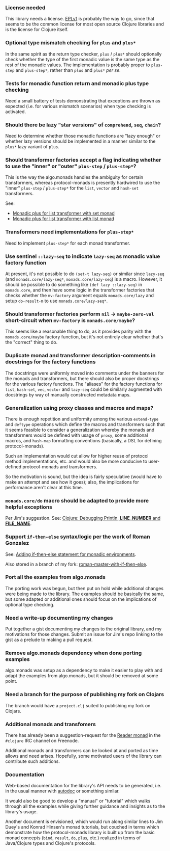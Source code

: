 ### License needed

This library needs a license. [EPLv1](http://opensource.org/licenses/eclipse-1.0.php) is probably the way to go, since that seems to be the common license for most open source Clojure libraries and is the license for Clojure itself.

### Optional type mismatch checking for `plus` and `plus*`

In the same spirit as the return type checker, `plus` / `plus*` should optionally check whether the type of the first monadic value is the same type as the rest of the monadic values. The implementation is probably proper to `plus-step` and `plus-step*`, rather than `plus` and `plus*` *per se*. 

### Tests for monadic function return and monadic plus type checking

Need a small battery of tests demonstrating that exceptions are thrown as expected (i.e. for various mismatch scenarios) when type checking is activated.

### Should there be lazy "star versions" of `comprehend`, `seq`, `chain`?

Need to determine whether those monadic functions are "lazy enough" or whether lazy versions should be implemented in a manner similar to the `plus*` lazy variant of `plus`.

### Should transformer factories accept a flag indicating whether to use the "inner" or "outer" `plus-step` / `plus-step*`?

This is the way the algo.monads handles the ambiguity for certain transformers, whereas protocol-monads is presently hardwired to use the "inner" `plus-step` / `plus-step*` for the `list`, `vector` and `hash-set` transformers.

See:
* [Monadic plus for list transformer with set monad](https://gist.github.com/4050049)
* [Monadic plus for list transformer with list monad](https://gist.github.com/4050099)

### Transformers need implementations for `plus-step*`

Need to implement `plus-step*` for each monad transformer.

### Use sentinel `::lazy-seq` to indicate `lazy-seq` as monadic value factory function

At present, it's not possible to do `(set-t lazy-seq)` or similar since `lazy-seq` (and `monads.core/lazy-seq*`, `monads.core/lazy-seq`) is a macro. However, it should be possible to do something like `(def lazy ::lazy-seq)` in `monads.core`, and then have some logic in the transformer factories that checks whether the `mv-factory` argument equals `monads.core/lazy` and setup `do-result-m` to use `monads.core/lazy-seq*`.

### Should transformer factories perform `nil` -> `maybe-zero-val` short-circuit when `mv-factory` is `monads.core/maybe`?

This seems like a reasonable thing to do, as it provides parity with the `monads.core/maybe` factory function, but it's not entirely clear whether that's the "correct" thing to do.

### Duplicate monad and transformer description-comments in docstrings for the factory functions

The docstrings were uniformly moved into comments under the banners for the monads and transformers, but there should also be proper docstrings for the various factory functions. The "aliases" for the factory functions for `list`, `hash-set`, `vec`, `vector` and `lazy-seq` could be similarly augmented with docstrings by way of manually constructed metadata maps.

### Generalization using proxy classes and macros and maps?

There is enough repetition and uniformity among the various `extend-type` and `deftype` operations which define the macros and transformers such that it seems feasible to consider a generalization whereby the monads and transformers would be defined with usage of `proxy`, some additional macros, and `hash-map` formatting conventions (basically, a DSL for defining protocol-monads).

Such an implementation would cut allow for higher reuse of protocol method implementations, etc. and would also be more conducive to user-defined protocol-monads and transformers.

So the motivation is sound, but the idea is fairly speculative (would have to make an attempt and see how it goes); also, the implications for performance aren't clear at this time.

### `monads.core/do` macro should be adapted to provide more helpful exceptions

Per Jim's suggestion. See: [Clojure: Debugging Println, __LINE_NUMBER__ and __FILE_NAME__](http://stackoverflow.com/questions/10957257/clojure-debugging-println-line-number-and-file-name).

### Support `if-then-else` syntax/logic per the work of Roman Gonzalez

See: [Adding if-then-else statement for monadic environments](https://github.com/roman/protocol-monads/commit/9b708792e4679dcfc2b2345c2750458620fa720a).

Also stored in a branch of my fork: [roman-master-with-if-then-else](https://github.com/michaelsbradleyjr/protocol-monads/tree/roman-master-with-if-then-else).

### Port all the examples from algo.monads

The porting work was begun, but then put on hold while additional changes were being made to the library. The examples should be basically the same, but some adapted or additional ones should focus on the implications of optional type checking.

### Need a write-up documenting my changes

Put together a gist documenting my changes to the original library, and my motivations for those changes. Submit an issue for Jim's repo linking to the gist as a prelude to making a pull request.

### Remove algo.monads dependency when done porting examples

algo.monads was setup as a dependency to make it easier to play with and adapt the examples from algo.monads, but it should be removed at some point.

### Need a branch for the purpose of publishing my fork on Clojars

The branch would have a `project.clj` suited to publishing my fork on Clojars.

### Additional monads and transfomers

There has already been a suggestion-request for the [Reader monad](http://hackage.haskell.org/packages/archive/mtl/1.1.0.2/doc/html/Control-Monad-Reader.html) in the `#clojure` IRC channel on Freenode.

Additional monads and transformers can be looked at and ported as time allows and need arises. Hopefully, some motivated users of the library can contribute such additions.

### Documentation

Web-based documentation for the library's API needs to be generated, i.e. in the usual manner with [autodoc](http://tomfaulhaber.github.com/autodoc/) or something similar.

It would also be good to develop a "manual" or "tutorial" which walks through all the examples while giving further guidance and insights as to the library's usage.

Another document is envisioned, which would run along similar lines to Jim Duey's and Konrad Hinsen's monad tutorials, but couched in terms which demonstrate how the protocol-monads library is built up from the basic monad concepts (`bind`, `result`, `do`, `plus`, etc.) realized in terms of Java/Clojure types and Clojure's protocols.
